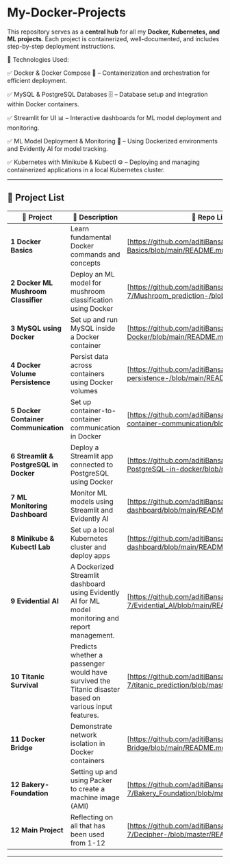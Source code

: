 # My-Docker-Projects
This repository serves as a **central hub** for all my **Docker, Kubernetes, and ML projects**. Each project is containerized, well-documented, and includes step-by-step deployment instructions.  

📌 Technologies Used:  

✅ Docker & Docker Compose 🐳 – Containerization and orchestration for efficient deployment.  


✅ MySQL & PostgreSQL Databases 🗄️ – Database setup and integration within Docker containers.  


✅ Streamlit for UI 📊 – Interactive dashboards for ML model deployment and monitoring.  


✅ ML Model Deployment & Monitoring 🤖 – Using Dockerized environments and Evidently AI for model tracking.  


✅ Kubernetes with Minikube & Kubectl ⚙️ – Deploying and managing containerized applications in a local Kubernetes cluster.  


---

## 📂 Project List  

| 🔹 Project | 📌 Description | 🔗 Repo Link |
|------------|--------------|--------------|
| **1 Docker Basics** | Learn fundamental Docker commands and concepts | [https://github.com/aditiBansal-7/Docker-Basics/blob/main/README.md] |
| **2 Docker ML Mushroom Classifier** | Deploy an ML model for mushroom classification using Docker | [https://github.com/aditiBansal-7/Mushroom_prediction-/blob/master/README.md] |
| **3 MySQL using Docker** | Set up and run MySQL inside a Docker container | [https://github.com/aditiBansal-7/MySQL-using-Docker/blob/main/README.md] |
| **4 Docker Volume Persistence** | Persist data across containers using Docker volumes | [https://github.com/aditiBansal-7/docker-volume-persistence-/blob/main/README.md] |
| **5 Docker Container Communication** | Set up container-to-container communication in Docker | [https://github.com/aditiBansal-7/docker-container-communication/blob/main/README.md] |
| **6 Streamlit & PostgreSQL in Docker** | Deploy a Streamlit app connected to PostgreSQL using Docker | [https://github.com/aditiBansal-7/Streamlit-PostgreSQL-in-docker/blob/main/README.md] |
| **7 ML Monitoring Dashboard** | Monitor ML models using Streamlit and Evidently AI | [https://github.com/aditiBansal-7/ml-monitoring-dashboard/blob/main/README.md] |
| **8 Minikube & Kubectl Lab** | Set up a local Kubernetes cluster and deploy apps | [https://github.com/aditiBansal-7/ml-monitoring-dashboard/blob/main/README.md] |
| **9 Evidential AI** | A Dockerized Streamlit dashboard using Evidently AI for ML model monitoring and report management. | [https://github.com/aditiBansal-7/Evidential_AI/blob/main/README.md]|
| **10 Titanic Survival** | Predicts whether a passenger would have survived the Titanic disaster based on various input features. | [https://github.com/aditiBansal-7/titanic_prediction/blob/master/README.md] |
| **11 Docker Bridge** | Demonstrate network isolation in Docker containers | [https://github.com/aditiBansal-7/Docker-Bridge/blob/main/README.md] |  
| **12 Bakery-Foundation** | Setting up and using Packer to create a machine image (AMI) | [https://github.com/aditiBansal-7/Bakery_Foundation/blob/main/README.md] | 
| **12 Main Project** | Reflecting on all that has been used from 1-12 | [https://github.com/aditiBansal-7/Decipher-/blob/master/README.md] |  


---

